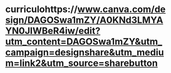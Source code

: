 # curriculohttps://www.canva.com/design/DAGOSwa1mZY/A0KNd3LMYAYN0JIWBeR4iw/edit?utm_content=DAGOSwa1mZY&utm_campaign=designshare&utm_medium=link2&utm_source=sharebutton
